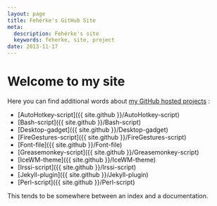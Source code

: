 ```yaml
---
layout: page
title: Fehérke's GitHub Site
meta:
  description: Fehérke's site
  keywords: feherke, site, project
date: 2013-11-17
---
```


# Welcome to my site

Here you can find additional words about [my GitHub hosted projects](http://github.com/feherke/) :

* [AutoHotkey-script]({{ site.github }}/AutoHotkey-script)
* [Bash-script]({{ site.github }}/Bash-script)
* [Desktop-gadget]({{ site.github }}/Desktop-gadget)
* [FireGestures-script]({{ site.github }}/FireGestures-script)
* [Font-file]({{ site.github }}/Font-file)
* [Greasemonkey-script]({{ site.github }}/Greasemonkey-script)
* [IceWM-theme]({{ site.github }}/IceWM-theme)
* [Irssi-script]({{ site.github }}/Irssi-script)
* [Jekyll-plugin]({{ site.github }}/Jekyll-plugin)
* [Perl-script]({{ site.github }}/Perl-script)

This tends to be somewhere between an index and a documentation.
